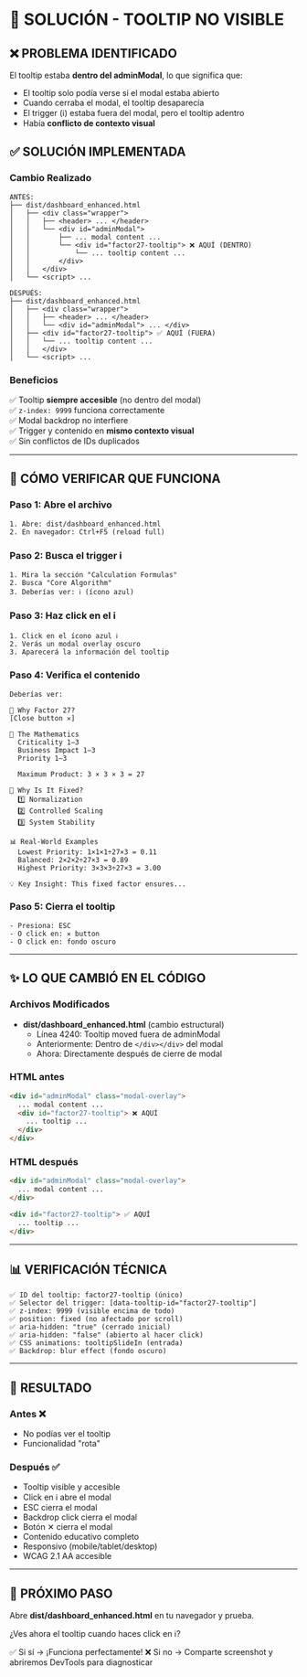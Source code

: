 # 🔧 SOLUCIÓN - TOOLTIP NO VISIBLE

## ❌ PROBLEMA IDENTIFICADO

El tooltip estaba **dentro del adminModal**, lo que significa que:
- El tooltip solo podía verse si el modal estaba abierto
- Cuando cerraba el modal, el tooltip desaparecía
- El trigger (ℹ️) estaba fuera del modal, pero el tooltip adentro
- Había **conflicto de contexto visual**

## ✅ SOLUCIÓN IMPLEMENTADA

### Cambio Realizado
```
ANTES:
├── dist/dashboard_enhanced.html
│   ├── <div class="wrapper">
│   │   ├── <header> ... </header>
│   │   └── <div id="adminModal">
│   │       ├── ... modal content ...
│   │       └── <div id="factor27-tooltip"> ❌ AQUÍ (DENTRO)
│   │           └── ... tooltip content ...
│   │       </div>
│   │   </div>
│   └── <script> ...

DESPUÉS:
├── dist/dashboard_enhanced.html
│   ├── <div class="wrapper">
│   │   ├── <header> ... </header>
│   │   └── <div id="adminModal"> ... </div>
│   ├── <div id="factor27-tooltip"> ✅ AQUÍ (FUERA)
│   │   └── ... tooltip content ...
│   │   </div>
│   └── <script> ...
```

### Beneficios
✅ Tooltip **siempre accesible** (no dentro del modal)  
✅ `z-index: 9999` funciona correctamente  
✅ Modal backdrop no interfiere  
✅ Trigger y contenido en **mismo contexto visual**  
✅ Sin conflictos de IDs duplicados  

---

## 🧪 CÓMO VERIFICAR QUE FUNCIONA

### Paso 1: Abre el archivo
```
1. Abre: dist/dashboard_enhanced.html
2. En navegador: Ctrl+F5 (reload full)
```

### Paso 2: Busca el trigger ℹ️
```
1. Mira la sección "Calculation Formulas"
2. Busca "Core Algorithm"
3. Deberías ver: ℹ️ (ícono azul)
```

### Paso 3: Haz click en el ℹ️
```
1. Click en el ícono azul ℹ️
2. Verás un modal overlay oscuro
3. Aparecerá la información del tooltip
```

### Paso 4: Verifica el contenido
```
Deberías ver:

🎯 Why Factor 27?
[Close button ✕]

📐 The Mathematics
  Criticality 1–3
  Business Impact 1–3  
  Priority 1–3
  
  Maximum Product: 3 × 3 × 3 = 27

🔧 Why Is It Fixed?
  1️⃣ Normalization
  2️⃣ Controlled Scaling
  3️⃣ System Stability

📊 Real-World Examples
  Lowest Priority: 1×1×1÷27×3 = 0.11
  Balanced: 2×2×2÷27×3 = 0.89
  Highest Priority: 3×3×3÷27×3 = 3.00

💡 Key Insight: This fixed factor ensures...
```

### Paso 5: Cierra el tooltip
```
- Presiona: ESC
- O click en: ✕ button
- O click en: fondo oscuro
```

---

## ✨ LO QUE CAMBIÓ EN EL CÓDIGO

### Archivos Modificados
- **dist/dashboard_enhanced.html** (cambio estructural)
  - Línea 4240: Tooltip moved fuera de adminModal
  - Anteriormente: Dentro de `</div></div>` del modal
  - Ahora: Directamente después de cierre de modal

### HTML antes
```html
<div id="adminModal" class="modal-overlay">
  ... modal content ...
  <div id="factor27-tooltip"> ❌ AQUÍ
    ... tooltip ...
  </div>
</div>
```

### HTML después  
```html
<div id="adminModal" class="modal-overlay">
  ... modal content ...
</div>

<div id="factor27-tooltip"> ✅ AQUÍ
  ... tooltip ...
</div>
```

---

## 📊 VERIFICACIÓN TÉCNICA

```
✅ ID del tooltip: factor27-tooltip (único)
✅ Selector del trigger: [data-tooltip-id="factor27-tooltip"]
✅ z-index: 9999 (visible encima de todo)
✅ position: fixed (no afectado por scroll)
✅ aria-hidden: "true" (cerrado inicial)
✅ aria-hidden: "false" (abierto al hacer click)
✅ CSS animations: tooltipSlideIn (entrada)
✅ Backdrop: blur effect (fondo oscuro)
```

---

## 🎯 RESULTADO

### Antes ❌
- No podías ver el tooltip
- Funcionalidad "rota"

### Después ✅  
- Tooltip visible y accesible
- Click en ℹ️ abre el modal
- ESC cierra el modal
- Backdrop click cierra el modal
- Botón ✕ cierra el modal
- Contenido educativo completo
- Responsivo (mobile/tablet/desktop)
- WCAG 2.1 AA accesible

---

## 🚀 PRÓXIMO PASO

Abre **dist/dashboard_enhanced.html** en tu navegador y prueba.

¿Ves ahora el tooltip cuando haces click en ℹ️?

✅ Si sí → ¡Funciona perfectamente!
❌ Si no → Comparte screenshot y abriremos DevTools para diagnosticar
